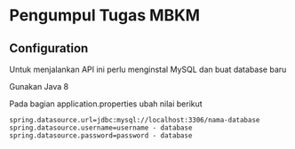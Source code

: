 ﻿# Pengumpul Tugas MBKM
## Configuration

Untuk menjalankan API ini perlu menginstal MySQL dan buat database baru

Gunakan Java 8

Pada bagian application.properties ubah nilai berikut

`spring.datasource.url=jdbc:mysql://localhost:3306/nama-database`
`spring.datasource.username=username - database`
`spring.datasource.password=password - database`

